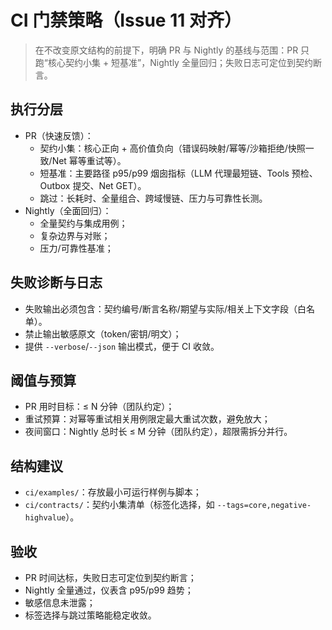 # CI 门禁策略（Issue 11 对齐）

> 在不改变原文结构的前提下，明确 PR 与 Nightly 的基线与范围：PR 只跑“核心契约小集 + 短基准”，Nightly 全量回归；失败日志可定位到契约断言。

## 执行分层

- PR（快速反馈）：
  - 契约小集：核心正向 + 高价值负向（错误码映射/幂等/沙箱拒绝/快照一致/Net 幂等重试等）。
  - 短基准：主要路径 p95/p99 烟囱指标（LLM 代理最短链、Tools 预检、Outbox 提交、Net GET）。
  - 跳过：长耗时、全量组合、跨域慢链、压力与可靠性长测。
- Nightly（全面回归）：
  - 全量契约与集成用例；
  - 复杂边界与对账；
  - 压力/可靠性基准；

## 失败诊断与日志

- 失败输出必须包含：契约编号/断言名称/期望与实际/相关上下文字段（白名单）。
- 禁止输出敏感原文（token/密钥/明文）；
- 提供 `--verbose`/`--json` 输出模式，便于 CI 收敛。

## 阈值与预算

- PR 用时目标：≤ N 分钟（团队约定）；
- 重试预算：对幂等重试相关用例限定最大重试次数，避免放大；
- 夜间窗口：Nightly 总时长 ≤ M 分钟（团队约定），超限需拆分并行。

## 结构建议

- `ci/examples/`：存放最小可运行样例与脚本；
- `ci/contracts/`：契约小集清单（标签化选择，如 `--tags=core,negative-highvalue`）。

## 验收

- PR 时间达标，失败日志可定位到契约断言；
- Nightly 全量通过，仪表含 p95/p99 趋势；
- 敏感信息未泄露；
- 标签选择与跳过策略能稳定收敛。
